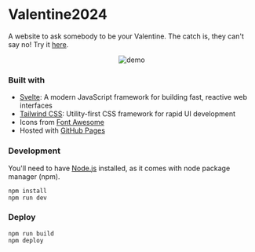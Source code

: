 # Valentine2024
A website to ask somebody to be your Valentine. The catch is, they can't say no! Try it [here](https://w29ahmed.github.io/Valentine2024).

<div align="center">
  <img src="./assets/demo.gif" alt="demo">
</div>

### Built with
* [Svelte](https://svelte.dev): A modern JavaScript framework for building fast, reactive web interfaces
* [Tailwind CSS](https://tailwindcss.com): Utility-first CSS framework for rapid UI development
* Icons from [Font Awesome](https://fontawesome.com)
* Hosted with [GitHub Pages](https://pages.github.com)

### Development
You'll need to have [Node.js](https://nodejs.org/en) installed, as it comes with node package manager (npm).
```
npm install
npm run dev
```

### Deploy
```
npm run build
npm deploy
```
